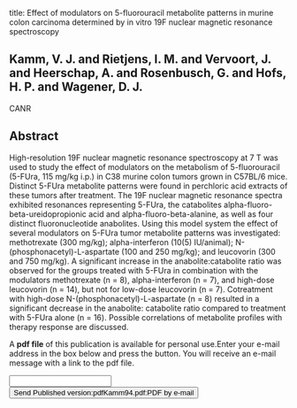 title: Effect of modulators on 5-fluorouracil metabolite patterns in murine colon carcinoma determined by in vitro 19F nuclear magnetic resonance spectroscopy

## Kamm, V. J. and Rietjens, I. M. and Vervoort, J. and Heerschap, A. and Rosenbusch, G. and Hofs, H. P. and Wagener, D. J.
CANR


## Abstract
High-resolution 19F nuclear magnetic resonance spectroscopy at 7 T was used to study the effect of modulators on the metabolism of 5-fluorouracil (5-FUra, 115 mg/kg i.p.) in C38 murine colon tumors grown in C57BL/6 mice. Distinct 5-FUra metabolite patterns were found in perchloric acid extracts of these tumors after treatment. The 19F nuclear magnetic resonance spectra exhibited resonances representing 5-FUra, the catabolites alpha-fluoro-beta-ureidopropionic acid and alpha-fluoro-beta-alanine, as well as four distinct fluoronucleotide anabolites. Using this model system the effect of several modulators on 5-FUra tumor metabolite patterns was investigated: methotrexate (300 mg/kg); alpha-interferon (10(5) IU/animal); N-(phosphonacetyl)-L-aspartate (100 and 250 mg/kg); and leucovorin (300 and 750 mg/kg). A significant increase in the anabolite:catabolite ratio was observed for the groups treated with 5-FUra in combination with the modulators methotrexate (n = 8), alpha-interferon (n = 7), and high-dose leucovorin (n = 14), but not for low-dose leucovorin (n = 7). Cotreatment with high-dose N-(phosphonacetyl)-L-aspartate (n = 8) resulted in a significant decrease in the anabolite: catabolite ratio compared to treatment with 5-FUra alone (n = 16). Possible correlations of metabolite profiles with therapy response are discussed.

A <b>pdf file</b> of this publication is available for personal use.Enter your e-mail address in the box below and press the button. You will receive an e-mail message with a link to the pdf file.
<form action="sender.php">  <input type="text" name="email">  <input type="submit" value="Send Published version:pdfKamm94.pdf:PDF by e-mail"></form>